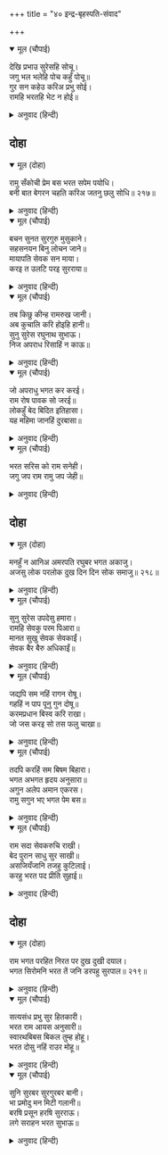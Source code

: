 +++
title = "४० इन्द्र-बृहस्पति-संवाद"

+++


<details open><summary>मूल (चौपाई)</summary>

देखि प्रभाउ सुरेसहि सोचू।  
जगु भल भलेहि पोच कहुँ पोचू॥  
गुर सन कहेउ करिअ प्रभु सोई।  
रामहि भरतहि भेट न होई॥
</details>

<details><summary>अनुवाद (हिन्दी)</summary>

भरताचे हे प्रेम पाहून इंद्र काळजीत पडला. (आता याच्या प्रेमाला वश होऊन श्रीराम परत न जावोत व आमच्या कार्यात विघ्न न येवो, म्हणजे झाले.) जग चांगल्यासाठी चांगले व वाईटासाठी वाईट असते. इंद्राने गुरू बृहस्पतींना म्हटले की, ‘हे प्रभो, श्रीरामचंद्र व भरत यांची भेट होऊ नये, असा उपाय करा.॥ ४॥
</details>

## दोहा


<details open><summary>मूल (दोहा)</summary>

रामु सँकोची प्रेम बस भरत सपेम पयोधि।  
बनी बात बेगरन चहति करिअ जतनु छलु सोधि॥ २१७॥
</details>

<details><summary>अनुवाद (हिन्दी)</summary>

श्रीरामचंद्र हे भिडस्त आणि प्रेमाला भुलणारे आहेत आणि भरत तर प्रेमाचा समुद्र आहे. सगळे जुळून आलेले विस्कटू पहात आहे. म्हणून काहीतरी कपटी युक्ती शोधून यावर उपाय करा.’॥ २१७॥
</details>

<details open><summary>मूल (चौपाई)</summary>

बचन सुनत सुरगुरु मुसुकाने।  
सहसनयन बिनु लोचन जाने॥  
मायापति सेवक सन माया।  
करइ त उलटि परइ सुरराया॥
</details>

<details><summary>अनुवाद (हिन्दी)</summary>

इंद्राचे बोलणे ऐकताच देवगुरू बृहस्पतींना हसू आले. त्यांना तो हजार डोळ्यांचा (पण ज्ञान-नेत्र नसल्यामुळे) नेत्ररहित (मूर्ख) वाटला. ते म्हणाले, ‘हे देवराज, मायेचे स्वामी असलेल्या श्रीराम-चंद्रांच्या सेवकावर जर कुणी माया केली, तर ती उलटून त्याच्यावरच पडते.॥ १॥
</details>

<details open><summary>मूल (चौपाई)</summary>

तब किछु कीन्ह रामरुख जानी।  
अब कुचालि करि होइहि हानी॥  
सुनु सुरेस रघुनाथ सुभाऊ।  
निज अपराध रिसाहिं न काऊ॥
</details>

<details><summary>अनुवाद (हिन्दी)</summary>

मागील वेळी श्रीरामांचा रोख पाहूनच वनवासाला जाण्याचे कारस्थान रचले होते. परंतु यावेळी दुष्ट चाल खेळल्यास हानीच होईल. हे देवराज, श्रीरामांचा स्वभाव ऐका. ते स्वतःवर केलेल्या अपराधामुळे कधी रागावत नाहीत.॥ २॥
</details>

<details open><summary>मूल (चौपाई)</summary>

जो अपराधु भगत कर करई।  
राम रोष पावक सो जरई॥  
लोकहुँ बेद बिदित इतिहासा।  
यह महिमा जानहिं दुरबासा॥
</details>

<details><summary>अनुवाद (हिन्दी)</summary>

परंतु कुणी त्यांच्या भक्ताचा अपराध केला, तर मात्र श्रीराम क्रोधाग्नीने भडकतात. लोक व वेद यांमध्ये ही गोष्ट प्रसिद्ध आहे. हा महिमा दुर्वासांना माहीत आहे.॥ ३॥
</details>

<details open><summary>मूल (चौपाई)</summary>

भरत सरिस को राम सनेही।  
जगु जप राम रामु जप जेही॥
</details>

<details><summary>अनुवाद (हिन्दी)</summary>

सारे जग श्रीरामांचा जप करोत, परंतु श्रीराम स्वतः ज्याचा जप करतात, त्या भरतासारखा श्रीरामांचा भक्त कोण असणार?॥ ४॥
</details>

## दोहा


<details open><summary>मूल (दोहा)</summary>

मनहुँ न आनिअ अमरपति रघुबर भगत अकाजु।  
अजसु लोक परलोक दुख दिन दिन सोक समाजु॥ २१८॥
</details>

<details><summary>अनुवाद (हिन्दी)</summary>

म्हणून हे देवराज, रघुकुलश्रेष्ठ श्रीरामांच्या भक्ताच्या कार्यात विघ्न आणायचे मनातसुद्धा आणू नका. असे केल्याने या लोकी अपकीर्ती आणि परलोकी दुःख मिळेल आणि शोकाची कारणे दिवसेंदिवस वाढतच जातील.॥ २१८॥
</details>

<details open><summary>मूल (चौपाई)</summary>

सुनु सुरेस उपदेसु हमारा।  
रामहि सेवकु परम पिआरा॥  
मानत सुखु सेवक सेवकाईं।  
सेवक बैर बैरु अधिकाईं॥
</details>

<details><summary>अनुवाद (हिन्दी)</summary>

हे देवराज, आमचा उपदेश ऐका. श्रीरामांना आपला सेवक अत्यंत प्रिय असतो. त्यांना आपल्या सेवकाच्या सेवेमध्ये सुख वाटते आणि सेवकाबरोबर वैर केल्यास ते फार मोठे शत्रुत्व मानतात.॥ १॥
</details>

<details open><summary>मूल (चौपाई)</summary>

जद्यपि सम नहिं रागन रोषू।  
गहहिं न पाप पूनु गुन दोषू॥  
करमप्रधान बिस्व करि राखा।  
जो जस करइ सो तस फलु चाखा॥
</details>

<details><summary>अनुवाद (हिन्दी)</summary>

जरी ते सम आहेत, त्यांच्यामध्ये आसक्ती नाही व रोषही नाही आणि ते कुणाचे पाप-पुण्य आणि गुण-दोषही ग्रहण करीत नाहीत, त्यांनी विश्वामध्ये कर्मालाच प्राधान्य दिले आहे, जो जसे कर्म करतो, त्याला तसेच फळ भोगावे लागते,॥ २॥
</details>

<details open><summary>मूल (चौपाई)</summary>

तदपि करहिं सम बिषम बिहारा।  
भगत अभगत हृदय अनुसारा॥  
अगुन अलेप अमान एकरस।  
रामु सगुन भए भगत पेम बस॥
</details>

<details><summary>अनुवाद (हिन्दी)</summary>

तथापि ते भक्त व अभक्ताच्या भावनेप्रमाणे सम व विषम व्यवहार करतात. (भक्ताला आलिंगन देतील, तर अभक्ताला ठार मारून त्याला तारून नेतील.) गुणरहित, निर्लेप, मानरहित आणि सदा एकरस असलेले भगवान श्रीराम भक्ताच्या प्रेमामुळेच सगुण झालेले आहेत.॥ ३॥
</details>

<details open><summary>मूल (चौपाई)</summary>

राम सदा सेवकरुचि राखी।  
बेद पुरान साधु सुर साखी॥  
असजियँजानि तजहु कुटिलाई।  
करहु भरत पद प्रीति सुहाई॥
</details>

<details><summary>अनुवाद (हिन्दी)</summary>

श्रीरामांना नेहमी आपले भक्त आवडतात. वेद, पुराणे, साधू आणि देव हे यासाठी साक्षीला आहेत. असे जाणून कपट सोडून भरताच्या चरणी मनापासून प्रेम बाळगा.॥ ४॥
</details>

## दोहा


<details open><summary>मूल (दोहा)</summary>

राम भगत परहित निरत पर दुख दुखी दयाल।  
भगत सिरोमनि भरत तें जनि डरपहु सुरपाल॥ २१९॥
</details>

<details><summary>अनुवाद (हिन्दी)</summary>

हे देवराज इंद्रा, श्रीरामचंद्रांचे भक्त नेहमी दुसऱ्याचे हित करण्यात मग्न असतात. ते दुसऱ्यांच्या दुःखाने दुःखी व दयाळू असतात. त्यात भरत हा तर भक्तशिरोमणी आहे. त्याला मुळीच घाबरू नका.॥ २१९॥
</details>

<details open><summary>मूल (चौपाई)</summary>

सत्यसंध प्रभु सुर हितकारी।  
भरत राम आयस अनुसारी॥  
स्वारथबिबस बिकल तुम्ह होहू।  
भरत दोसु नहिं राउर मोहू॥
</details>

<details><summary>अनुवाद (हिन्दी)</summary>

प्रभू श्रीरामचंद्र हे सत्यप्रतिज्ञ व देवांचे हित करणारे आहेत आणि भरत हा श्रीरामांच्या आज्ञेप्रमाणे वागणारा आहे. तुम्ही विनाकारण स्वार्थाचा विचार करून घाबरला आहात. यात भरताचा काही दोष नाही, तुमचा मोहच आहे.’॥ १॥
</details>

<details open><summary>मूल (चौपाई)</summary>

सुनि सुरबर सुरगुरबर बानी।  
भा प्रमोदु मन मिटी गलानी॥  
बरषि प्रसून हरषि सुरराऊ।  
लगे सराहन भरत सुभाऊ॥
</details>

<details><summary>अनुवाद (हिन्दी)</summary>

देवगुरू बृहस्पतींची हितकर वाणी ऐकून इंद्राला मनापासून आनंद झाला आणि त्याची चिंता नाहीशी झाली. तेव्हा आनंदाने त्याने पुष्पवर्षाव करून भरताची प्रशंसा केली.॥ २॥
</details>
